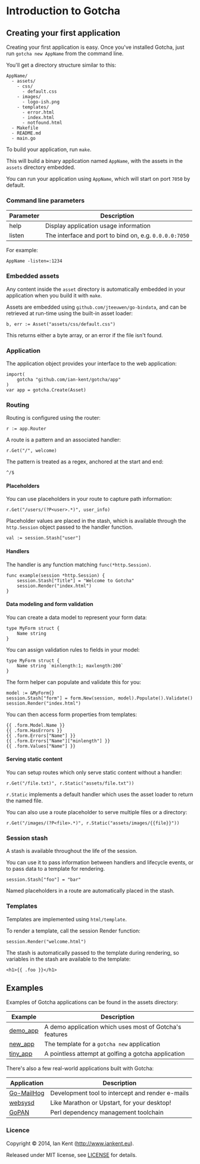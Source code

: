 Introduction to Gotcha
======================

## Creating your first application

Creating your first application is easy. Once you've installed
Gotcha, just run ```gotcha new AppName``` from the command line.

You'll get a directory structure similar to this:

    AppName/
      - assets/
        - css/
          - default.css
        - images/
          - logo-ish.png
        - templates/
          - error.html
          - index.html
          - notfound.html
      - Makefile
      - README.md
      - main.go

To build your application, run ```make```.

This will build a binary application named ```AppName```, with
the assets in the ```assets``` directory embedded.

You can run your application using ```AppName```, which will start
on port ```7050``` by default.

### Command line parameters

| Parameter | Description
| --------- | -----------
| help      | Display application usage information
| listen    | The interface and port to bind on, e.g. ```0.0.0.0:7050```

For example:

    AppName -listen=:1234

### Embedded assets

Any content inside the ```asset``` directory is automatically embedded
in your application when you build it with ```make```.

Assets are embedded using ```github.com/jteeuwen/go-bindata```, and
can be retrieved at run-time using the built-in asset loader:

    b, err := Asset("assets/css/default.css")

This returns either a byte array, or an error if the file isn't found.

### Application

The application object provides your interface to the web application:

	import(
		gotcha "github.com/ian-kent/gotcha/app"
	)
	var app = gotcha.Create(Asset)

### Routing

Routing is configured using the router:

	r := app.Router

A route is a pattern and an associated handler:

	r.Get("/", welcome)

The pattern is treated as a regex, anchored at the start and end:

    ^/$

#### Placeholders

You can use placeholders in your route to capture path information:

	r.Get("/users/(?P<user>.*)", user_info)

Placeholder values are placed in the stash, which is available through
the ```http.Session``` object passed to the handler function.

    val := session.Stash["user"]

#### Handlers

The handler is any function matching ```func(*http.Session)```.

    func example(session *http.Session) {
		session.Stash["Title"] = "Welcome to Gotcha"
		session.Render("index.html")
	}

#### Data modeling and form validation

You can create a data model to represent your form data:

    type MyForm struct {
    	Name string
    }

You can assign validation rules to fields in your model:

    type MyForm struct {
    	Name string `minlength:1; maxlength:200`
    }

The form helper can populate and validate this for you:

    model := &MyForm{}
	session.Stash["form"] = form.New(session, model).Populate().Validate()
	session.Render("index.html")

You can then access form properties from templates:

    {{ .form.Model.Name }}
    {{ .form.HasErrors }}
    {{ .form.Errors["Name"] }}
    {{ .form.Errors["Name"]["minlength"] }}
    {{ .form.Values["Name"] }}

#### Serving static content

You can setup routes which only serve static content without a handler:

	r.Get("/file.txt)", r.Static("assets/file.txt"))

```r.Static``` implements a default handler which uses the asset loader
to return the named file.

You can also use a route placeholder to serve multiple files or a directory:

	r.Get("/images/(?P<file>.*)", r.Static("assets/images/{{file}}"))

### Session stash

A stash is available throughout the life of the session.

You can use it to pass information between handlers and lifecycle events, 
or to pass data to a template for rendering.

    session.Stash["foo"] = "bar"

Named placeholders in a route are automatically placed in the stash.

### Templates

Templates are implemented using ```html/template```.

To render a template, call the session Render function:

    session.Render("welcome.html")

The stash is automatically passed to the template during rendering,
so variables in the stash are available to the template:

    <h1>{{ .foo }}</h1>

## Examples

Examples of Gotcha applications can be found in the assets directory:

| Example                     | Description
| --------------------------- | -----------
| [demo_app](assets/demo_app) | A demo application which uses most of Gotcha's features
| [new_app](assets/new_app)   | The template for a ```gotcha new``` application
| [tiny_app](assets/tiny_app) | A pointless attempt at golfing a gotcha application

There's also a few real-world applications built with Gotcha:

| Application                                          | Description
| ---------------------------------------------------- | -----------
| [Go-MailHog](https://github.com/ian-kent/Go-MailHog) | Development tool to intercept and render e-mails
| [websysd](https://github.com/ian-kent/websysd)       | Like Marathon or Upstart, for your desktop!
| [GoPAN](https://github.com/ian-kent/gopan/)          | Perl dependency management toolchain

### Licence

Copyright ©‎ 2014, Ian Kent (http://www.iankent.eu).

Released under MIT license, see [LICENSE](LICENSE.md) for details.
